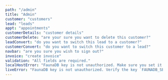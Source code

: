 ```yaml
---
path: "/admin"
title: "Admin"
customer: "customers"
lead: "leads"
appt: "appointments"
customerDetails: "customer details"
customerDelete: "are your sure you want to delete this customer?"
leadConvert: "do you want to switch this lead to a customer?"
customerConvert: "do you want to switch this customer to a lead?"
navbar: "are you sure you wish to sign out?"
invoice: "create invoice"
validation: "All fields are required."
localHostError: "FaunaDB key is not unauthorized. Make sure you set it in terminal session where you ran `npm start`. Visit http://bit.ly/set-fauna-key for more info"
liveError: "FaunaDB key is not unauthorized. Verify the key `FAUNADB_SERVER_SECRET` set in Netlify enviroment variables is correct"
---
```


